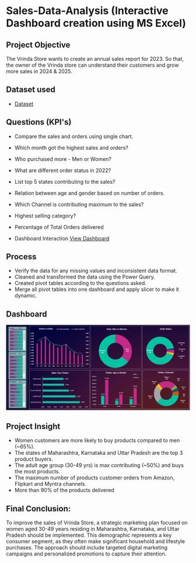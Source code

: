 # Sales-Data-Analysis (Interactive Dashboard creation using MS Excel)
## Project Objective
The Vrinda Store wants to create an annual sales report for 2023. So that, the owner of the Vrinda store can understand their customers and grow more sales in 2024 & 2025.

## Dataset used
- <a href="https://github.com/Pramodkumar-Analyst/Sales-Analysis_Dashboard-/blob/main/Vrinda%20Store%20Analysis.xlsx">Dataset</a>

## Questions (KPI's)
- Compare the sales and orders using single chart.
- Which month got the highest sales and orders?
- Who purchased more - Men or Women?
- What are different order status in 2022?
- List top 5 states contributing to the sales?
- Relation between age and gender based on number of orders.
- Which Channel is contributing maximum to the sales?
- Highest selling category?
- Percentage of Total Orders delivered

- Dashboard Interaction <a href="https://github.com/Pramodkumar-Analyst/Sales_Analysis_Dashboard/blob/main/Sales%20Dashboard.png">View Dashboard</a>

## Process
- Verify the data for any missing values and inconsistent data format.
- Cleaned and transformed the data using the Power Query.
- Created pivot tables according to the questions asked.
- Merge all pivot tables into one dashboard and apply slicer to make it dynamic.

## Dashboard

![Sales Report](https://github.com/Pramodkumar-Analyst/Sales_Analysis_Dashboard/blob/main/Sales%20Dashboard.png)


## Project Insight
- Women customers are more likely to buy products compared to men (~65%).
- The states of Maharashtra, Karnataka and Uttar Pradesh are the top 3 product buyers.
- The adult age group (30-49 yrs) is max contributing (~50%) and buys the most products.
- The maximum number of products customer orders from Amazon, Flipkart and Myntra channels.
- More than 90% of the products delivered

## Final Conclusion:
To improve the sales of Vrinda Store, a strategic marketing plan focused on women aged 30-49 years residing in Maharashtra, Karnataka, and Uttar Pradesh should be implemented. This demographic represents a key consumer segment, as they often make significant household and lifestyle purchases. The approach should include targeted digital marketing campaigns and personalized promotions to capture their attention.


